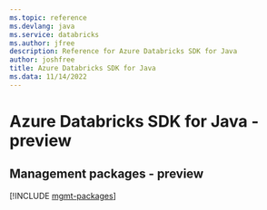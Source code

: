 ```yaml
---
ms.topic: reference
ms.devlang: java
ms.service: databricks
ms.author: jfree
description: Reference for Azure Databricks SDK for Java
author: joshfree
title: Azure Databricks SDK for Java
ms.data: 11/14/2022
---
```

# Azure Databricks SDK for Java - preview

## Management packages - preview
[!INCLUDE [mgmt-packages](databricks-mgmt-index.md)]